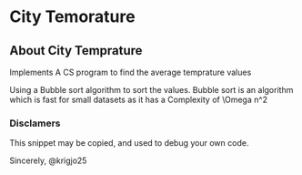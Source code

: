 # City Temorature

## About City Temprature

Implements A CS program to find the average temprature values

Using a Bubble sort algorithm to sort the values.
Bubble sort is an algorithm which is fast for small
datasets as it has a Complexity of \Omega n^2

###  Disclamers
This snippet may be copied,
and used to debug your own code.

Sincerely,
@krigjo25
